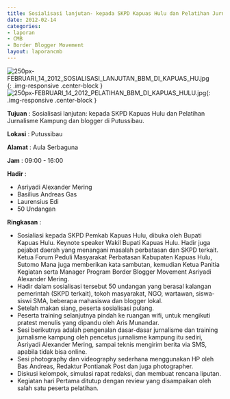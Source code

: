 ```yaml
---
title: Sosialisasi lanjutan- kepada SKPD Kapuas Hulu dan Pelatihan Jurnalisme Kampung dan blogger di Putussibau.
date: 2012-02-14
categories:
- laporan
- CMB
- Border Blogger Movement
layout: laporancmb
---
```


![250px-FEBRUARI_14_2012_SOSIALISASI_LANJUTAN_BBM_DI_KAPUAS_HU.jpg](/uploads/250px-FEBRUARI_14_2012_SOSIALISASI_LANJUTAN_BBM_DI_KAPUAS_HU.jpg){: .img-responsive .center-block }
![250px-FEBRUARI_14_2012_PELATIHAN_BBM_DI_KAPUAS_HULU.jpg](/uploads/250px-FEBRUARI_14_2012_PELATIHAN_BBM_DI_KAPUAS_HULU.jpg){: .img-responsive .center-block }

**Tujuan** :  Sosialisasi lanjutan: kepada SKPD Kapuas Hulu dan Pelatihan Jurnalisme Kampung dan blogger di Putussibau. 

**Lokasi** :  Putussibau  

**Alamat** :  Aula Serbaguna 

**Jam** :  09:00 - 16:00 

**Hadir** :
* Asriyadi Alexander Mering
* Basilius Andreas Gas
* Laurensius Edi
* 50 Undangan

**Ringkasan** :
* Sosialiasi kepada SKPD Pemkab Kapuas Hulu, dibuka oleh Bupati Kapuas Hulu. Keynote speaker Wakil Bupati Kapuas Hulu. Hadir juga pejabat daerah yang menangani masalah perbatasan dan SKPD terkait. Ketua Forum Peduli Masyarakat Perbatasan Kabupaten Kapuas Hulu, Sutomo Mana juga memberikan kata sambutan, kemudian Ketua Panitia Kegiatan serta Manager Program Border Blogger Movement Asriyadi Alexander Mering.
* Hadir dalam sosialisasi tersebut 50 undangan yang berasal kalangan pemerintah (SKPD terkait), tokoh masyarakat, NGO, wartawan, siswa-siswi SMA, beberapa mahasiswa dan blogger lokal.
* Setelah makan siang, peserta sosialisasi pulang.
* Peserta training selanjutnya pindah ke ruangan wifi, untuk mengikuti pratest menulis yang dipandu oleh Aris Munandar. 
* Sesi berikutnya adalah pengenalan dasar-dasar jurnalisme dan training jurnalisme kampung oleh pencetus jurnalisme kampung itu sediri, Asriyadi Alexander Mering, sampai teknis mengirim berita via SMS, apabila tidak bisa online.
* Sesi photography dan videography sederhana menggunakan HP oleh Bas Andreas, Redaktur Pontianak Post dan juga photographer.
* Diskusi kelompok, simulasi rapat redaksi, dan membuat rencana liputan. 
* Kegiatan hari Pertama ditutup dengan review yang disampaikan oleh salah satu peserta pelatihan.
